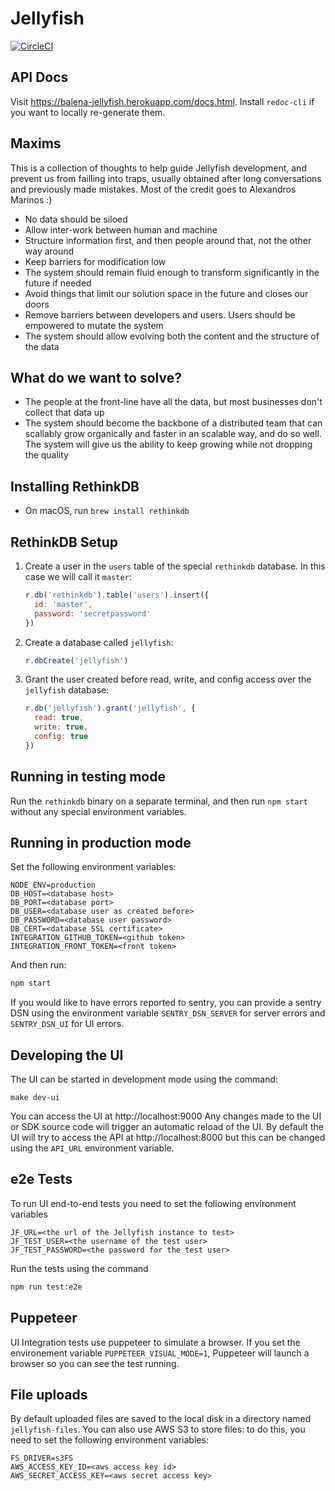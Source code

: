 Jellyfish
=========

[![CircleCI](https://circleci.com/gh/resin-io/jellyfish/tree/master.svg?style=svg&circle-token=a2fd174edea733705e39a120177472b9c949cc5b)](https://circleci.com/gh/resin-io/jellyfish/tree/master)

API Docs
--------

Visit https://balena-jellyfish.herokuapp.com/docs.html. Install `redoc-cli` if
you want to locally re-generate them.

Maxims
------

This is a collection of thoughts to help guide Jellyfish development, and
prevent us from failling into traps, usually obtained after long conversations
and previously made mistakes. Most of the credit goes to Alexandros Marinos :)

- No data should be siloed
- Allow inter-work between human and machine
- Structure information first, and then people around that, not the other way
	around
- Keep barriers for modification low
- The system should remain fluid enough to transform significantly in the
	future if needed
- Avoid things that limit our solution space in the future and closes our doors
- Remove barriers between developers and users. Users should be empowered to
	mutate the system
- The system should allow evolving both the content and the structure of the
	data

What do we want to solve?
-------------------------

- The people at the front-line have all the data, but most businesses don't
	collect that data up
- The system should become the backbone of a distributed team that can
	scallably grow organically and faster in an scalable way, and do so well. The
	system will give us the ability to keep growing while not dropping the
	quality

Installing RethinkDB
--------------------

- On macOS, run `brew install rethinkdb`

RethinkDB Setup
---------------

1. Create a user in the `users` table of the special `rethinkdb` database. In
   this case we will call it `master`:

    ```js
    r.db('rethinkdb').table('users').insert({
      id: 'master',
      password: 'secretpassword'
    })
    ```

2. Create a database called `jellyfish`:

    ```js
    r.dbCreate('jellyfish')
    ```

2. Grant the user created before read, write, and config access over the
   `jellyfish` database:

    ```js
    r.db('jellyfish').grant('jellyfish', {
      read: true,
      write: true,
      config: true
    })
    ```

Running in testing mode
-----------------------

Run the `rethinkdb` binary on a separate terminal, and then run `npm start`
without any special environment variables.

Running in production mode
--------------------------

Set the following environment variables:

```
NODE_ENV=production
DB_HOST=<database host>
DB_PORT=<database port>
DB_USER=<database user as created before>
DB_PASSWORD=<database user password>
DB_CERT=<database SSL certificate>
INTEGRATION_GITHUB_TOKEN=<github token>
INTEGRATION_FRONT_TOKEN=<front token>
```

And then run:

```sh
npm start
```

If you would like to have errors reported to sentry, you can provide a sentry
DSN using the environment variable `SENTRY_DSN_SERVER` for server errors and
`SENTRY_DSN_UI` for UI errors.

Developing the UI
-----------------

The UI can be started in development mode using the command:

```
make dev-ui
```

You can access the UI at http://localhost:9000
Any changes made to the UI or SDK source code will trigger an automatic reload
of the UI.
By default the UI will try to access the API at http://localhost:8000 but this
can be changed using the `API_URL` environment variable.

e2e Tests
---------

To run UI end-to-end tests you need to set the following environment variables

```
JF_URL=<the url of the Jellyfish instance to test>
JF_TEST_USER=<the username of the test user>
JF_TEST_PASSWORD=<the password for the test user>
```

Run the tests using the command

```sh
npm run test:e2e
```

Puppeteer
---------

UI Integration tests use puppeteer to simulate a browser. If you set the
environement variable `PUPPETEER_VISUAL_MODE=1`, Puppeteer will launch
a browser so you can see the test running.

File uploads
------------

By default uploaded files are saved to the local disk in a directory named
`jellyfish-files`. You can also use AWS S3 to store files: to do this, you need
to set the following environment variables:

```
FS_DRIVER=s3FS
AWS_ACCESS_KEY_ID=<aws access key id>
AWS_SECRET_ACCESS_KEY=<aws secret access key>
```

